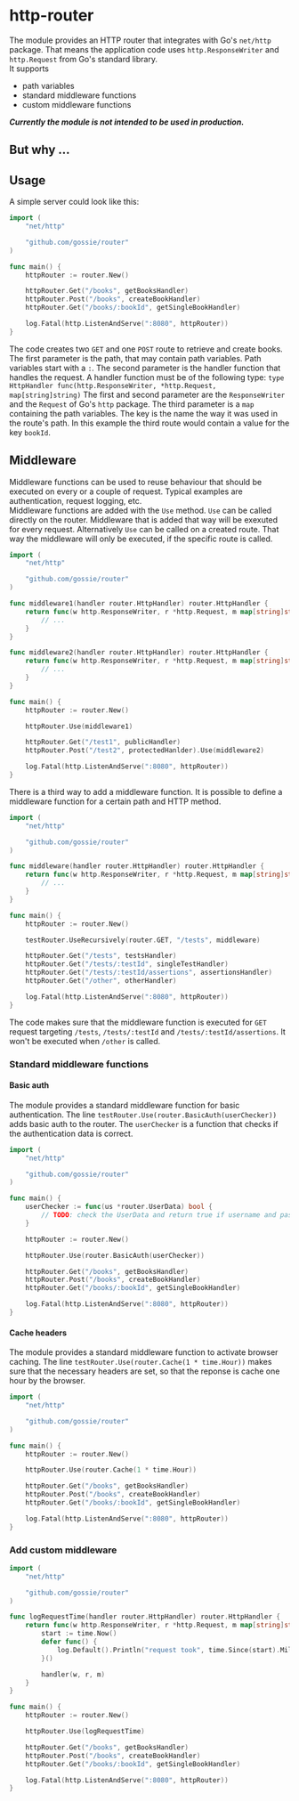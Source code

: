 # http-router

The module provides an HTTP router that integrates with Go's `net/http` package. That means the application code uses `http.ResponseWriter` and `http.Request` from Go's standard library.  
It supports
- path variables
- standard middleware functions
- custom middleware functions

***Currently the module is not intended to be used in production.***

## But why ...

## Usage

A simple server could look like this:
```go
import (
    "net/http"

    "github.com/gossie/router"
)

func main() {
    httpRouter := router.New()

    httpRouter.Get("/books", getBooksHandler)
    httpRouter.Post("/books", createBookHandler)
    httpRouter.Get("/books/:bookId", getSingleBookHandler)

    log.Fatal(http.ListenAndServe(":8080", httpRouter))
}
```
The code creates two `GET` and one `POST` route to retrieve and create books. The first parameter is the path, that may contain path variables. Path variables start with a `:`. The second parameter is the handler function that handles the request. A handler function must be of the following type: `type HttpHandler func(http.ResponseWriter, *http.Request, map[string]string)`
The first and second parameter are the `ResponseWriter` and the `Request` of Go's `http` package. The third parameter is a `map` containing the path variables. The key is the name the way it was used in the route's path. In this example the third route would contain a value for the key `bookId`.

## Middleware

Middleware functions can be used to reuse behaviour that should be executed on every or a couple of request. Typical examples are authentication, request logging, etc.  
Middleware functions are added with the `Use` method. `Use` can be called directly on the router. Middleware that is added that way will be exexuted for every request. Alternatively `Use` can be called on a created route. That way the middleware will only be executed, if the specific route is called.

```go
import (
    "net/http"

    "github.com/gossie/router"
)

func middleware1(handler router.HttpHandler) router.HttpHandler {
    return func(w http.ResponseWriter, r *http.Request, m map[string]string) {
        // ...
    }
}

func middleware2(handler router.HttpHandler) router.HttpHandler {
    return func(w http.ResponseWriter, r *http.Request, m map[string]string) {
        // ...
    }
}

func main() {
    httpRouter := router.New()

    httpRouter.Use(middleware1)

    httpRouter.Get("/test1", publicHandler)
    httpRouter.Post("/test2", protectedHanlder).Use(middleware2)

    log.Fatal(http.ListenAndServe(":8080", httpRouter))
}
```

There is a third way to add a middleware function. It is possible to define a middleware function for a certain path and HTTP method.

```go
import (
    "net/http"

    "github.com/gossie/router"
)

func middleware(handler router.HttpHandler) router.HttpHandler {
    return func(w http.ResponseWriter, r *http.Request, m map[string]string) {
        // ...
    }
}

func main() {
    httpRouter := router.New()

    testRouter.UseRecursively(router.GET, "/tests", middleware)

    httpRouter.Get("/tests", testsHandler)
    httpRouter.Get("/tests/:testId", singleTestHandler)
    httpRouter.Get("/tests/:testId/assertions", assertionsHandler)
    httpRouter.Get("/other", otherHandler)

    log.Fatal(http.ListenAndServe(":8080", httpRouter))
}
```

The code makes sure that the middleware function is executed for `GET` request targeting `/tests`, `/tests/:testId` and `/tests/:testId/assertions`. It won't be executed when `/other` is called.

### Standard middleware functions

#### Basic auth

The module provides a standard middleware function for basic authentication. The line `testRouter.Use(router.BasicAuth(userChecker))` adds basic auth to the router. The `userChecker` is a function that checks if the authentication data is correct.

```go
import (
    "net/http"

    "github.com/gossie/router"
)

func main() {
    userChecker := func(us *router.UserData) bool {
        // TODO: check the UserData and return true if username and password matches, false otherwise
    }

    httpRouter := router.New()

    httpRouter.Use(router.BasicAuth(userChecker))

    httpRouter.Get("/books", getBooksHandler)
    httpRouter.Post("/books", createBookHandler)
    httpRouter.Get("/books/:bookId", getSingleBookHandler)

    log.Fatal(http.ListenAndServe(":8080", httpRouter))
}
```

#### Cache headers

The module provides a standard middleware function to activate browser caching. The line `testRouter.Use(router.Cache(1 * time.Hour))` makes sure that the necessary headers are set, so that the reponse is cache one hour by the browser.

```go
import (
    "net/http"

    "github.com/gossie/router"
)

func main() {
    httpRouter := router.New()

    httpRouter.Use(router.Cache(1 * time.Hour))

    httpRouter.Get("/books", getBooksHandler)
    httpRouter.Post("/books", createBookHandler)
    httpRouter.Get("/books/:bookId", getSingleBookHandler)

    log.Fatal(http.ListenAndServe(":8080", httpRouter))
}
```

### Add custom middleware

```go
import (
    "net/http"

    "github.com/gossie/router"
)

func logRequestTime(handler router.HttpHandler) router.HttpHandler {
    return func(w http.ResponseWriter, r *http.Request, m map[string]string) {
        start := time.Now()
        defer func() {
            log.Default().Println("request took", time.Since(start).Milliseconds(), "ms")
        }()

        handler(w, r, m)
    }
}

func main() {
    httpRouter := router.New()

    httpRouter.Use(logRequestTime)

    httpRouter.Get("/books", getBooksHandler)
    httpRouter.Post("/books", createBookHandler)
    httpRouter.Get("/books/:bookId", getSingleBookHandler)

    log.Fatal(http.ListenAndServe(":8080", httpRouter))
}
```
